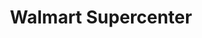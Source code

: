 ---
title: "Walmart Supercenter"
url: /tallahassee/walmart-supercenter-west-tennessee-street/
shop: supermarket
---